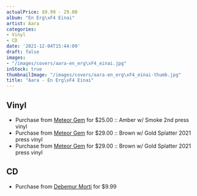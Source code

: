 ```yaml
---
actualPrice: $9.99 - 29.00
album: "En Erg\xF4 Einai"
artist: Aara
categories:
- Vinyl
- CD
date: '2021-12-04T15:44:09'
draft: false
images:
- "/images/covers/aara-en_erg\xF4_einai.jpg"
inStock: true
thumbnailImage: "/images/covers/aara-en_erg\xF4_einai-thumb.jpg"
title: "Aara - En Erg\xF4 Einai"
---
```


## Vinyl
* Purchase from [Meteor Gem](https://meteor-gem.com/products/aara-en-ergo-einai) for $25.00 :: Amber w/ Smoke 2nd press vinyl
* Purchase from [Meteor Gem](https://meteor-gem.com/products/aara-en-ergo-einai) for $29.00 :: Brown w/ Gold Splatter 2021 press vinyl
* Purchase from [Meteor Gem](https://meteor-gem.com/products/aara-en-ergo-einai-lp) for $29.00 :: Brown w/ Gold Splatter 2021 press vinyl
## CD
* Purchase from [Debemur Morti](https://debemurmorti.aisamerch.com/item/82701) for $9.99
